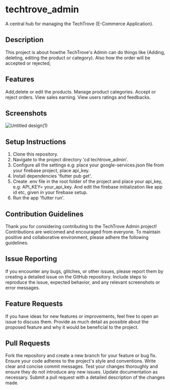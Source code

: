 # techtrove_admin
A central hub for managing the TechTrove (E-Commerce Application).

## Description
This project is about howthe TechTrove's Admin can do things like (Adding, deleting, editing the product or category). Also how the order will be accepted or rejected,

## Features
Add,delete or edit the products.
Manage product categories.
Accept or reject orders.
View sales earning.
View users ratings and feedbacks.

## Screenshots
![Untitled design(1)](https://github.com/user-attachments/assets/942bf848-e981-4a44-9aec-0b9ee39fd1e3)



## Setup Instructions
1. Clone this repository.
2. Navigate to the project directory 'cd techtrove_admin'.
3. Configure all the settings e.g: place your google-services.json file from your firebase project, place api_key.
4. Install dependencies 'flutter pub get'.
5. Create .env file in the root folder of the project and place your api_key, e.g: API_KEY= your_api_key. And edit the firebase initialization like app id etc, given in your firebase setup.
6. Run the app 'flutter run'.
## Contribution Guidelines

Thank you for considering contributing to the TechTrove Admin project! Contributions are welcomed and encouraged from everyone. To maintain positive and collaborative environment, please adhere the following guidelines.
## Issue Reporting
If you encounter any bugs, glitches, or other issues, please report them by creating a detailed issue on the GitHub repository. Include steps to reproduce the issue, expected behavior, and any relevant screenshots or error messages.
## Feature Requests
If you have ideas for new features or improvements, feel free to open an issue to discuss them. Provide as much detail as possible about the proposed feature and why it would be beneficial to the project.
## Pull Requests
Fork the repository and create a new branch for your feature or bug fix.
Ensure your code adheres to the project's style and conventions.
Write clear and concise commit messages.
Test your changes thoroughly and ensure they do not introduce any new issues.
Update documentation as necessary.
Submit a pull request with a detailed description of the changes made.

